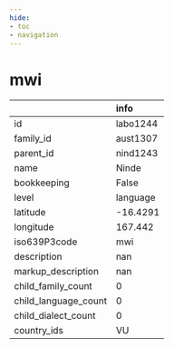 ```yaml
---
hide:
- toc
- navigation
---
```

# mwi
|                      | info     |
|:---------------------|:---------|
| id                   | labo1244 |
| family_id            | aust1307 |
| parent_id            | nind1243 |
| name                 | Ninde    |
| bookkeeping          | False    |
| level                | language |
| latitude             | -16.4291 |
| longitude            | 167.442  |
| iso639P3code         | mwi      |
| description          | nan      |
| markup_description   | nan      |
| child_family_count   | 0        |
| child_language_count | 0        |
| child_dialect_count  | 0        |
| country_ids          | VU       |